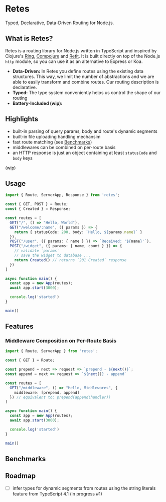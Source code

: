 # Retes

Typed, Declarative, Data-Driven Routing for Node.js.

## What is Retes?

Retes is a routing library for Node.js written in TypeScript and inspired by Clojure's [Ring](https://github.com/ring-clojure/ring), [Compojure](https://github.com/weavejester/compojure) and [Retit](https://github.com/metosin/reitit). It is built directly on top of the Node.js `http` module, so you can use it as an alternative to Express or Koa.

- **Data-Driven:** In Retes you define routes using the existing data structures. This way, we limit the number of abstractions and we are able to easily transform and combine routes. Our routing description is declarative.
- **Typed:** The type system conveniently helps us control the shape of our routing
- **Battery-Included (wip):**

## Highlights

* built-in parsing of query params, body and route's dynamic segments
* built-in file uploading handling mechansim
* fast route matching (see [Benchmarks](#benchmarks))
* middlewares can be combined on per-route basis
* an HTTP response is just an object containing at least `statusCode` and `body` keys

(wip)

## Usage

```ts
import { Route, ServerApp, Response } from 'retes';

const { GET, POST } = Route;
const { Created } = Response;

const routes = [
  GET("/", () => "Hello, World"),
  GET("/welcome/:name", ({ params }) => {
    return { statusCode: 200, body: `Hello, ${params.name}` }
  }),
  POST("/user", ({ params: { name } }) => `Received: '${name}'`),
  POST("/widget", ({ params: { name, count } }) => {
    // validate `params`
    // save the widget to database ...
    return Created() // returns `201 Created` response
  })
]

async function main() {
  const app = new App(routes);
  await app.start(3000);

  console.log('started')
}

main()
```

## Features

### Middleware Composition on Per-Route Basis

```ts
import { Route, ServerApp } from 'retes';

const { GET } = Route;

const prepend = next => request => `prepend - ${next()}`;
const append = next => request => `${next()} - append`

const routes = [
  GET("/middleware", () => "Hello, Middlewares", {
    middleware: [prepend, append]
  }) // equivalent to: prepend(append(handler))
]

async function main() {
  const app = new App(routes);
  await app.start(3000);

  console.log('started')
}

main()
```

## Benchmarks


## Roadmap

- [ ] infer types for dynamic segments from routes using the string literals feature from TypeScript 4.1 (in progress #1)
